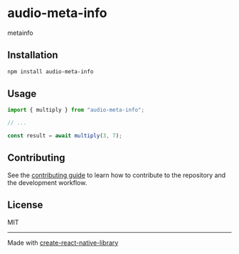 # audio-meta-info
metainfo
## Installation

```sh
npm install audio-meta-info
```

## Usage

```js
import { multiply } from "audio-meta-info";

// ...

const result = await multiply(3, 7);
```

## Contributing

See the [contributing guide](CONTRIBUTING.md) to learn how to contribute to the repository and the development workflow.

## License

MIT

---

Made with [create-react-native-library](https://github.com/callstack/react-native-builder-bob)
